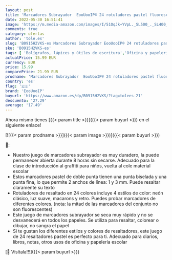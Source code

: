 ```yaml
---
layout: post
title: 'Marcadores Subrayador  EooUooIP®️ 24 rotuladores pastel fluorescentes   puntas dobles material escolar de 4 estilos de color  Se utiliza para colorear  subrayar  oficina de estudiantes'
date: 2022-05-30 16:51:41
image: 'https://m.media-amazon.com/images/I/51OqJk+YVpL._SL500_._SL400_.jpg'
comments: true
category: ofertas
author: 'tole.es'
slug: 'B0915H2VKS-es Marcadores Subrayador EooUooIP®️ 24 rotuladores pastel...'
sku: 'B0915H2VKS-es'
tags: [ 'Bolígrafos, lápices y útiles de escritura','Oficina y papelería','Rotuladores y subrayadores','Subrayadores','colorear','eoouooip','escolar','material','rotuladores','🇪🇸', ]
actualPrice: 15.99 EUR
currency: EUR
price: 15.99
comparePrice: 21.99 EUR
prodname: 'Marcadores Subrayador  EooUooIP®️ 24 rotuladores pastel fluorescentes   puntas dobles material escolar de 4 estilos de color  Se utiliza para colorear  subrayar  oficina de estudiantes'
country: 'es'
flag: '🇪🇸'
brand: 'EooUooIP'
buyurl: 'https://www.amazon.es/dp/B0915H2VKS/?tag=tolees-21'
descuento: '27.29'
average: '17.49'
---
```


Ahora mismo tienes [{{< param title >}}]({{< param buyurl >}}) en el siguiente enlace!

[![{{< param prodname >}}]({{< param image >}})]({{< param buyurl >}})

🔎:

- Nuestro juego de marcadores subrayador es muy duradero, la puede permanecer abierta durante 8 horas sin secarse. Adecuado para la clase de introducción al graffiti para niños, vuelta al cole material escolar
- Estos marcadores pastel de doble punta tienen una punta biselada y una punta fina, lo que permite 2 anchos de línea: 1 y 3 mm. Puede resaltar claramente su texto
- Rotuladores de resaltado en 24 colores incluye 4 estilos de color: neón clásico, luz suave, macarons y retro. Puedes probar marcadores de diferentes colores. (nota: la mitad de las marcadores del conjunto no son fluorescentes)
- Este juego de marcadores subrayador se seca muy rápido y no se desvanecerá en todos los papeles. Se utiliza para resaltar, colorear o dibujar, no sangra el papel
- Si te gustan los diferentes estilos y colores de resaltadores, este juego de 24 resaltadores pastel es perfecto para ti. Adecuado para diarios, libros, notas, otros usos de oficina y papelería escolar

[🛒 Visítala!!!]({{< param buyurl >}})

